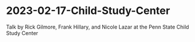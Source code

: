# 2023-02-17-Child-Study-Center
Talk by Rick Gilmore, Frank Hillary, and Nicole Lazar at the Penn State Child Study Center
